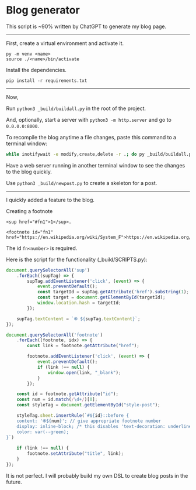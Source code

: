 # Blog generator

This script is ~90% written by ChatGPT to generate my blog page.

------

First, create a virtual environment and activate it.

```
py -m venv <name>
source ./<name>/bin/activate
```

Install the dependencies.

```
pip install -r requirements.txt
```

------

Now,

Run `python3 _build/buildall.py` in the root of the project.

And, optionally, start a server with `python3 -m http.server` and go to `0.0.0.0:8000`.

To recompile the blog anytime a file changes, paste this command to a terminal window:

```bash
while inotifywait -e modify,create,delete -r .; do py _build/buildall.py; done
```

Have a web server running in another terminal window to see the changes to the blog quickly.

Use `python3 _build/newpost.py` to create a skeleton for a post.



------------------------------------------


I quickly added a feature to the blog.

Creating a footnote

```
<sup href="#fn1">1</sup>.

<footnote id="fn1" href="https://en.wikipedia.org/wiki/System_F">https://en.wikipedia.org/wiki/System\_F</footnote>
```

The id `fn<number>` is required.

Here is the script for the functionality (_build/SCRIPTS.py):

```js
document.querySelectorAll('sup')
    .forEach((supTag) => {
        supTag.addEventListener('click', (event) => {
            event.preventDefault();
            const targetId = supTag.getAttribute('href').substring(1);
            const target = document.getElementById(targetId);
            window.location.hash = targetId;
        });

    supTag.textContent = `֎ ${supTag.textContent}`;
});

document.querySelectorAll('footnote')
    .forEach((footnote, idx) => {
        const link = footnote.getAttribute("href");

        footnote.addEventListener('click', (event) => {
            event.preventDefault();
            if (link !== null) {
                window.open(link, "_blank");
            }
        });

    const id = footnote.getAttribute("id");
    const num = id.match(/\d+/)[0];
    const styleTag = document.getElementById("style-post");

    styleTag.sheet.insertRule(`#${id}::before {
    content: '֎${num}'; // give appropriate footnote number
    display: inline-block; /* this disables 'text-decoration: underline;' for the symbol */
    color: var(--green);
}`)
    
    if (link !== null) {
        footnote.setAttribute("title", link);
    }
});
```

It is not perfect. I will probably build my own DSL to create blog posts in the future.

